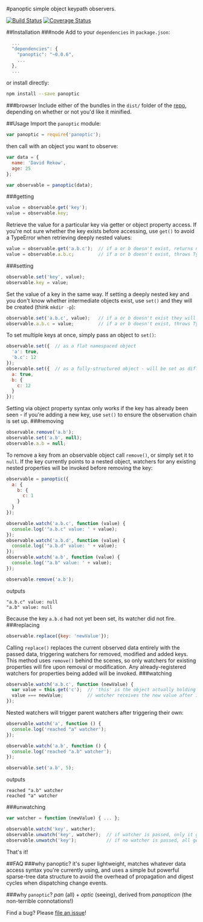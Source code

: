 #panoptic
simple object keypath observers.

[![Build Status](https://travis-ci.org/davidrekow/panoptic.svg?branch=master)](https://travis-ci.org/davidrekow/panoptic) [![Coverage Status](https://coveralls.io/repos/davidrekow/panoptic/badge.png?branch=master)](https://coveralls.io/r/davidrekow/panoptic?branch=master)

##Installation
###node
Add to your `dependencies` in `package.json`:
```javascript
  ...
  "dependencies": {
    "panoptic": "~0.0.6",
    ...
  },
  ...
```
or install directly:
```sh
npm install --save panoptic
```
###browser
Include either of the bundles in the `dist/` folder of the [repo](https://github.com/davidrekow/panoptic),
depending on whether or not you'd like it minified.

##Usage
Import the `panoptic` module:
```javascript
var panoptic = require('panoptic');
```
then call with an object you want to observe:
```javascript
var data = {
  name: 'David Rekow',
  age: 25
};

var observable = panoptic(data);
```
###getting
```javascript
value = observable.get('key');
value = observable.key;
```
Retrieve the value for a particular key via getter or object property access.
If you're not sure whether the key exists before accessing, use `get()` to
avoid a TypeError when retrieving deeply nested values:
```javascript
value = observable.get('a.b.c');  // if a or b doesn't exist, returns null
value = observable.a.b.c;         // if a or b doesn't exist, throws TypeError
```
###setting
```javascript
observable.set('key', value);
observable.key = value;
```
Set the value of a key in the same way. If setting a deeply nested key and you
don't know whether intermediate objects exist, use `set()` and they will be
created (think `mkdir -p`):
```javascript
observable.set('a.b.c', value);   // if a or b doesn't exist they will be created
observable.a.b.c = value;         // if a or b doesn't exist, throws TypeError
```
To set multiple keys at once, simply pass an object to `set()`:
```javascript
observable.set({  // as a flat namespaced object
  'a': true,
  'b.c': 12
});
observable.set({  // as a fully-structured object - will be set as diff
  a: true,
  b: {
    c: 12
  }
});
```
Setting via object property syntax only works if the key has already been seen -
if you're adding a new key, use `set()` to ensure the observation chain is set up.
###removing
```javascript
observable.remove('a.b');
observable.set('a.b', null);
observable.a.b = null;
```
To remove a key from an observable object call `remove()`, or simply set it to `null`.
If the key currently points to a nested object, watchers for any existing nested
properties will be invoked before removing the key:
```javascript
observable = panoptic({
  a: {
    b: {
      c: 1
    }
  }
});

observable.watch('a.b.c', function (value) {
  console.log('"a.b.c" value: ' + value);
});
observable.watch('a.b.d', function (value) {
  console.log('"a.b.d" value: ' + value);
});
observable.watch('a.b', function (value) {
  console.log('"a.b" value: ' + value);
});

observable.remove('a.b');
```
outputs
```
"a.b.c" value: null
"a.b" value: null
```
Because the key `a.b.d` had not yet been set, its watcher did not fire.
###replacing
```javascript
observable.replace({key: 'newValue'});
```
Calling `replace()` replaces the current observed data entirely with the passed data,
triggering watchers for removed, modified and added keys. This method uses `remove()`
behind the scenes, so only watchers for existing properties will fire upon removal
or modification. Any already-registered watchers for properties being added will be
invoked.
###watching
```javascript
observable.watch('a.b.c', function (newValue) {
  var value = this.get('c');  // 'this' is the object actually holding the value
  value === newValue;         // watcher receives the new value after it's set
});
```
Nested watchers will trigger parent watchers after triggering their own:
```javascript
observable.watch('a', function () {
  console.log('reached "a" watcher');
});

observable.watch('a.b', function () {
  console.log('reached "a.b" watcher');
});

observable.set('a.b', 5);
```
outputs
```
reached "a.b" watcher
reached "a" watcher
```
###unwatching
```javascript
var watcher = function (newValue) { ... };

observable.watch('key', watcher);
observable.unwatch('key', watcher);  // if watcher is passed, only it gets removed
observable.unwatch('key');           // if no watcher is passed, all get removed
```
That's it!

##FAQ
###why panoptic?
it's super lightweight, matches whatever data access syntax you're currently
using, and uses a simple but powerful sparse-tree data structure to avoid the
overhead of propagation and digest cycles when dispatching change events.

###why `panoptic`?
*pan* (all) + *optic* (seeing), derived from *panopticon* (the non-terrible connotations!)

Find a bug? Please [file an issue](https://github.com/davidrekow/panoptic/issues)!
